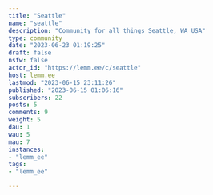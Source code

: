 ```yaml
---
title: "Seattle" 
name: "seattle"
description: "Community for all things Seattle, WA USA"
type: community
date: "2023-06-23 01:19:25"
draft: false
nsfw: false
actor_id: "https://lemm.ee/c/seattle"
host: lemm.ee
lastmod: "2023-06-15 23:11:26"
published: "2023-06-15 01:06:16"
subscribers: 22
posts: 5
comments: 9
weight: 5
dau: 1
wau: 5
mau: 7
instances:
- "lemm_ee"
tags: 
- "lemm_ee"

---
```

